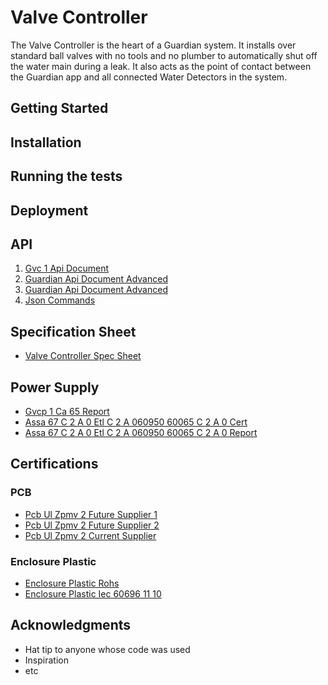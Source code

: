 # Valve Controller

The Valve Controller is the heart of a Guardian system. It installs over standard ball valves with no tools and no plumber to automatically shut off the water main during a leak. It also acts as the point of contact between the Guardian app and all connected Water Detectors in the system.

## Getting Started
## Installation
## Running the tests
## Deployment


## API

1. [Gvc 1 Api Document](/uploads/gvc-1-api-document.pdf "Gvc 1 Api Document")
2. [Guardian Api Document Advanced](/uploads/guardian-api-document-advanced.txt "Guardian Api Document Advanced")
3. [Guardian Api Document Advanced](/uploads/guardian-api-document-advanced.txt "Guardian Api Document Advanced")
4. [Json Commands](/uploads/json-commands.txt "Json Commands")

## Specification Sheet

* [Valve Controller Spec Sheet](/uploads/valve-controller-spec-sheet.pdf "Valve Controller Spec Sheet")

## Power Supply

* [Gvcp 1 Ca 65 Report](/uploads/gvcp-1-ca-65-report.pdf "Gvcp 1 Ca 65 Report")
* [Assa 67 C 2 A 0 Etl C 2 A 060950 60065 C 2 A 0 Cert](/uploads/assa-67-c-2-a-0-etl-c-2-a-060950-60065-c-2-a-0-cert.pdf "Assa 67 C 2 A 0 Etl C 2 A 060950 60065 C 2 A 0 Cert")
* [Assa 67 C 2 A 0 Etl C 2 A 060950 60065 C 2 A 0 Report](/uploads/assa-67-c-2-a-0-etl-c-2-a-060950-60065-c-2-a-0-report.pdf "Assa 67 C 2 A 0 Etl C 2 A 060950 60065 C 2 A 0 Report")


## Certifications 
### PCB
* [Pcb Ul Zpmv 2 Future Supplier 1](/uploads/pcb-ul-zpmv-2-future-supplier-1.pdf "Pcb Ul Zpmv 2 Future Supplier 1")
* [Pcb Ul Zpmv 2 Future Supplier 2](/uploads/pcb-ul-zpmv-2-future-supplier-2.pdf "Pcb Ul Zpmv 2 Future Supplier 2")
* [Pcb Ul Zpmv 2 Current Supplier](/uploads/pcb-ul-zpmv-2-current-supplier.pdf "Pcb Ul Zpmv 2 Current Supplier")
### Enclosure Plastic
* [Enclosure Plastic Rohs](/uploads/enclosure-plastic-rohs.pdf "Enclosure Plastic Rohs")
* [Enclosure Plastic Iec 60696 11 10](/uploads/enclosure-plastic-iec-60696-11-10.pdf "Enclosure Plastic Iec 60696 11 10")



## Acknowledgments

* Hat tip to anyone whose code was used
* Inspiration
* etc
